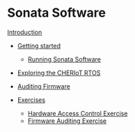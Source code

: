 <!--
Copyright lowRISC Contributors.
SPDX-License-Identifier: Apache-2.0
-->
# Sonata Software

[Introduction](./README.md)

- [Getting started](./doc/getting-started.md)
  - [Running Sonata Software](./doc/guide/running-software.md)

- [Exploring the CHERIoT RTOS](./doc/exploring-cheriot-rtos.md)
- [Auditing Firmware](./doc/auditing-firmware.md)

- [Exercises](./exercises/README.md)
  - [Hardware Access Control Exercise](./exercises/hardware_access_control/README.md)
  - [Firmware Auditing Exercise](./exercises/firmware_auditing/README.md)
